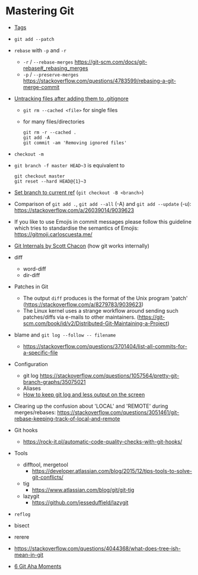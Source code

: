 # Mastering Git

- [Tags](https://blog.daftcode.pl/how-to-become-a-master-of-git-tags-b70fbd9609d9)

- `git add --patch`

- `rebase` with `-p` and `-r`
    - `-r` / `--rebase-merges` <https://git-scm.com/docs/git-rebase#_rebasing_merges>
    - `-p` / `--preserve-merges` <https://stackoverflow.com/questions/4783599/rebasing-a-git-merge-commit>

- [Untracking files after adding them to .gitignore](https://eric.blog/2014/05/11/remove-files-from-git-addingupdating-gitignore/)
    - `git rm --cached <file>` for single files
    - for many files/directories

          git rm -r --cached .
          git add -A
          git commit -am 'Removing ignored files'

- `checkout -m`

- `git branch -f master HEAD~3` is equivalent to  

      git checkout master
      git reset --hard HEAD@{1}~3


- [Set branch to current ref](https://stackoverflow.com/questions/7580542/git-set-branch-to-current-ref) (`git checkout -B <branch>`)

- Comparison of `git add .`, `git add --all` (-A) and `git add --update` (-u): <https://stackoverflow.com/a/26039014/9039623>

- If you like to use Emojis in commit messages please follow this guideline which tries to standardise the semantics of Emojis: <https://gitmoji.carloscuesta.me/>

- [Git Internals by Scott Chacon](https://github.com/pluralsight/git-internals-pdf) (how git works internally)

- diff
    - word-diff
    - dir-diff

- Patches in Git
    - The output `diff` produces is the format of the Unix program 'patch' (<https://stackoverflow.com/a/8279783/9039623>)
    - The Linux kernel uses a strange workflow around sending such patches/diffs via e-mails to other maintainers. (<https://git-scm.com/book/id/v2/Distributed-Git-Maintaining-a-Project>)

- blame and `git log --follow -- filename`
    - <https://stackoverflow.com/questions/3701404/list-all-commits-for-a-specific-file>

- Configuration
    - git log
        https://stackoverflow.com/questions/1057564/pretty-git-branch-graphs/35075021
    - Aliases
    - [How to keep git log and less output on the screen](http://serebrov.github.io/html/2014-01-04-git-log-and-less-keep-output.html)

- Clearing up the confusion about 'LOCAL' and 'REMOTE' during merges/rebases: https://stackoverflow.com/questions/3051461/git-rebase-keeping-track-of-local-and-remote

- Git hooks
    - https://rock-it.pl/automatic-code-quality-checks-with-git-hooks/

- Tools
    - difftool, mergetool
        - <https://developer.atlassian.com/blog/2015/12/tips-tools-to-solve-git-conflicts/>
    - tig
        - <https://www.atlassian.com/blog/git/git-tig>
    - lazygit
        - <https://github.com/jesseduffield/lazygit>

- `reflog`

- bisect

- rerere

- <https://stackoverflow.com/questions/4044368/what-does-tree-ish-mean-in-git>

- [6 Git Aha Moments](https://henrikwarne.com/2018/06/25/6-git-aha-moments/)

